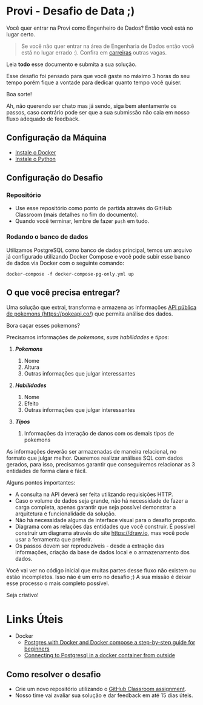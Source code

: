 # Provi - Desafio de Data ;)

Você quer entrar na Provi como Engenheiro de Dados? Então você está no lugar certo.

> Se você não quer entrar na área de Engenharia de Dados então você está no lugar errado :). Confira em [carreiras](https://provi.com.br/carreiras) outras vagas.

Leia **todo** esse documento e submita a sua solução.

Esse desafio foi pensado para que você gaste no máximo 3 horas do seu tempo porém fique a vontade para dedicar quanto tempo você quiser.

Boa sorte!

Ah, não querendo ser chato mas já sendo, siga bem atentamente os passos, caso contrário pode ser que a sua submissão não caia em nosso fluxo adequado de feedback.

## Configuração da Máquina

- [Instale o Docker](https://docs.docker.com/get-docker/)
- [Instale o Python](https://www.python.org/downloads/)
    

## Configuração do Desafio

### Repositório

- Use esse repositório como ponto de partida através do GitHub Classroom (mais detalhes no fim do documento).
- Quando você terminar, lembre de fazer `push` em tudo.

### Rodando o banco de dados

Utilizamos PostgreSQL como banco de dados principal, temos um arquivo já configurado utilizando Docker Compose e você pode subir esse banco de dados via Docker com o seguinte comando:

`docker-compose -f docker-compose-pg-only.yml up`


## O que você precisa entregar?

Uma solução que extrai, transforma e armazena as informações [API pública de pokemons (https://pokeapi.co/)](https://pokeapi.co/) que permita análise dos dados.

Bora caçar esses pokemons?

Precisamos informações de *pokemons*, *suas habilidades* e *tipos*:

1. **_Pokemons_**
    1. Nome
    2. Altura
    3. Outras informações que julgar interessantes

2. **_Habilidades_**
    1. Nome
    2. Efeito
    3. Outras informações que julgar interessantes
3. **_Tipos_**
    1. Informações da interação de danos com os demais tipos de pokemons


As informações deverão ser armazenadas de maneira relacional, no formato que julgar melhor. Queremos realizar análises SQL com dados gerados, para isso, precisamos garantir que conseguiremos relacionar as 3 entidades de forma clara e fácil.  


Alguns pontos importantes: 

- A consulta na API deverá ser feita utilizando requisições HTTP.
- Caso o volume de dados seja grande, não há necessidade de fazer a carga completa, apenas garantir que seja possível demonstrar a arquitetura e funcionalidade da solução.
- Não há necessidade alguma de interface visual para o desafio proposto.
- Diagrama com as relações das entidades que você construir. É possível construir um diagrama através do site https://draw.io, mas você pode usar a ferramenta que preferir.
- Os passos devem ser reproduzíveis - desde a extração das informações, criação da base de dados local e o armazenamento dos dados.

Você vai ver no código inicial que muitas partes desse fluxo não existem ou estão incompletos. Isso não é um erro no desafio ;) A sua missão é deixar esse processo o mais completo possível.

Seja criativo!


# Links Úteis

- Docker
    + [Postgres with Docker and Docker compose a step-by-step guide for beginners](https://geshan.com.np/blog/2021/12/docker-postgres/#postgres-with-docker)
    + [Connecting to Postgresql in a docker container from outside](https://stackoverflow.com/questions/37694987/connecting-to-postgresql-in-a-docker-container-from-outside)

## Como resolver o desafio

- Crie um novo repositório utilizando o [GitHub Classroom assignment](https://classroom.github.com/a/U_pXGXI2).
- Nosso time vai avaliar sua solução e dar feedback em até 15 dias úteis.
